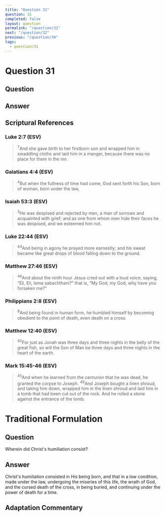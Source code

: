 ```yaml
---
title: "Question 31"
question: 31
completed: false
layout: question
permalink: "/question/31"
next: "/question/32"
previous: "/question/30"
tags:
  - question/31
---
```

# Question 31

## Question


## Answer


## Scriptural References
### Luke 2:7 (ESV)
> <sup>7</sup>And she gave birth to her firstborn son and wrapped him in swaddling cloths and laid him in a manger, because there was no place for them in the inn.

### Galatians 4:4 (ESV)
> <sup>4</sup>But when the fullness of time had come, God sent forth his Son, born of woman, born under the law,

### Isaiah 53:3 (ESV)
> <sup>3</sup>He was despised and rejected by men, a man of sorrows and acquainted with grief; and as one from whom men hide their faces he was despised, and we esteemed him not.

### Luke 22:44 (ESV)
> <sup>44</sup>And being in agony he prayed more earnestly; and his sweat became like great drops of blood falling down to the ground.

### Matthew 27:46 (ESV)
> <sup>46</sup>And about the ninth hour Jesus cried out with a loud voice, saying, “Eli, Eli, lema sabachthani?” that is, “My God, my God, why have you forsaken me?”

### Philippians 2:8 (ESV)
> <sup>8</sup>And being found in human form, he humbled himself by becoming obedient to the point of death, even death on a cross.

### Matthew 12:40 (ESV)
> <sup>40</sup>For just as Jonah was three days and three nights in the belly of the great fish, so will the Son of Man be three days and three nights in the heart of the earth.

### Mark 15:45-46 (ESV)
> <sup>45</sup>And when he learned from the centurion that he was dead, he granted the corpse to Joseph.
> <sup>46</sup>And Joseph bought a linen shroud, and taking him down, wrapped him in the linen shroud and laid him in a tomb that had been cut out of the rock. And he rolled a stone against the entrance of the tomb.

# Traditional Formulation
## Question
Wherein did Christ's humiliation consist?

## Answer
Christ's humiliation consisted in His being born, and that in a low condition, made under the law, undergoing the miseries of this life, the wrath of God, and the cursed death of the cross, in being buried, and continuing under the power of death for a time.

## Adaptation Commentary
